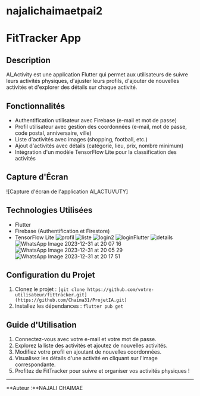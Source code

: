 # najalichaimaetpai2

# FitTracker App

## Description
AI_Activity est une application Flutter qui permet aux utilisateurs de suivre leurs activités physiques, d'ajuster leurs profils, d'ajouter de nouvelles activités et d'explorer des détails sur chaque activité.

## Fonctionnalités
- Authentification utilisateur avec Firebase (e-mail et mot de passe)
- Profil utilisateur avec gestion des coordonnées (e-mail, mot de passe, code postal, anniversaire, ville)
- Liste d'activités avec images (shopping, football, etc.)
- Ajout d'activités avec détails (catégorie, lieu, prix, nombre minimum)
- Intégration d'un modèle TensorFlow Lite pour la classification des activités

## Capture d'Écran
![Capture d'écran de l'application AI_ACTUVUTY]

## Technologies Utilisées
- Flutter
- Firebase (Authentification et Firestore)
- TensorFlow Lite
![profil](https://github.com/Chaima31/ProjetIA/assets/66256999/7b2ed653-74b3-4402-94fc-2ed63275609a)
![liste](https://github.com/Chaima31/ProjetIA/assets/66256999/22b85e6e-a893-4813-ad44-1c8115cf7fed)
![login2](https://github.com/Chaima31/ProjetIA/assets/66256999/552755a8-8d0e-43e8-946a-11d2df4b199a)
![loginFlutter](https://github.com/Chaima31/ProjetIA/assets/66256999/cc628b7c-8550-4603-a614-c3e2800db7ed)
![details](https://github.com/Chaima31/ProjetIA/assets/66256999/56899076-fa31-4c13-9066-58f0a0fcabf2)
![WhatsApp Image 2023-12-31 at 20 07 16](https://github.com/Chaima31/ProjetIA/assets/66256999/f73bbc94-ded2-4b0c-9add-85f87f5fc9e7)
![WhatsApp Image 2023-12-31 at 20 05 29](https://github.com/Chaima31/ProjetIA/assets/66256999/88ce8394-9914-4576-a950-6675ff7a198d)
![WhatsApp Image 2023-12-31 at 20 17 51](https://github.com/Chaima31/ProjetIA/assets/66256999/623cf31f-27da-47e4-bbed-9de2014eef28)
## Configuration du Projet
1. Clonez le projet : `[git clone https://github.com/votre-utilisateur/fittracker.git](https://github.com/Chaima31/ProjetIA.git)`
2. Installez les dépendances : `flutter pub get`

## Guide d'Utilisation
1. Connectez-vous avec votre e-mail et votre mot de passe.
2. Explorez la liste des activités et ajoutez de nouvelles activités.
3. Modifiez votre profil en ajoutant de nouvelles coordonnées.
4. Visualisez les détails d'une activité en cliquant sur l'image correspondante.
5. Profitez de FitTracker pour suivre et organiser vos activités physiques !


---
**Auteur :**NAJALI CHAIMAE

